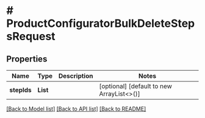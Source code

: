 # # ProductConfiguratorBulkDeleteStepsRequest


## Properties 


Name | Type | Description | Notes
------------ | ------------- | ------------- | -------------
**stepIds**| **List<String>** |   | [optional] [default to new ArrayList<>()]


[[Back to Model list]](../../README.md#models) [[Back to API list]](../../README.md#endpoints) [[Back to README]](../../README.md)

